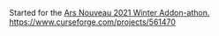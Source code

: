 Started for the [Ars Nouveau 2021 Winter Addon-athon.](https://www.curseforge.com/minecraft/mc-mods/ars-elemental)
https://www.curseforge.com/projects/561470